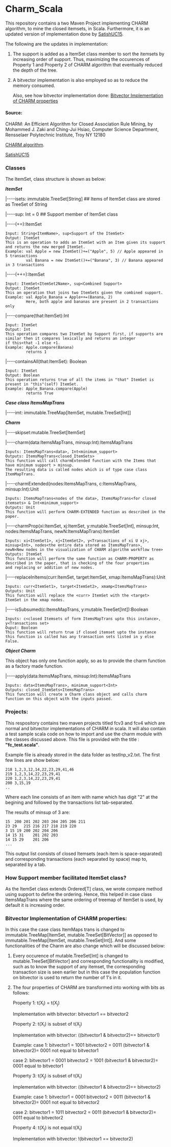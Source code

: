 # Charm_Scala

This repository contains a two Maven Project implementing CHARM algorithm, to mine the closed itemsets, in Scala. Furthermore, it is an updated version of implementation done by [SatishUC15](https://github.com/SatishUC15/CHARM-Algorithm).

The following are the updates in implementation:

1. The support is added as a ItemSet class member to sort the itemsets by increasing order of support. Thus, maximizing the occurences of Property 1 and Property 2 of CHARM algorithm that eventually reduced the depth of the tree.

2. A bitvector implementation is also employed so as to reduce the memory consumed. 
    
    Also, see how bitvector implementation done: [Bitvector Implementation of CHARM properties](#bitvector-implementation-of-charm-properties)
    
#### Source:

CHARM: An Efficient Algorithm for Closed Association Rule Mining, by Mohammed J. Zaki and Ching-Jui Hsiao, Computer Science Department, Rensselaer Polytechnic Institute, Troy NY 12180

[CHARM algorithm](https://pdfs.semanticscholar.org/9f80/dbdd6e613d98dead0cc9e6c88fe04d70f330.pdf).

[SatishUC15](https://github.com/SatishUC15/CHARM-Algorithm)

### Classes

The ItemSet,  class structure is shown as below:

**_ItemSet_**

|----isets: immutable.TreeSet[String]   ## Items of ItemSet class are stored as TreeSet of String

|----sup: Int = 0   ## Support member of ItemSet class

|----(+=):ItemSet

    Input: String<ItemName>, sup<Support of the ItemSet>
    Output: ItemSet
    This is an operation to adds an ItemSet with an Item given its support and returns the new merged ItemSet.
    Example: val Apple = new ItemSet()+=("Apple", 5) // Apple appeared in 5 transactions
             val Banana = new ItemSet()+=("Banana", 3) // Banana appeared in 3 transactions

|----(++=):ItemSet
        
    Input: ItemSet<ItemSet2Name>, sup<Combined Support>
    Output: ItemSet
    This an operation that joins two ItemSets given the combined support.
    Example: val Apple_Banana = Apple++=(Banana, 2)
             Here, both apple and bananas are present in 2 transactions only 

|----compare(that:ItemSet):Int
        
    Input: ItemSet
    Output: Int
    This operation compares two ItemSet by Support first, if supports are similar then it compares lexically and returns an integer 
    if this<that -1 else +1.
    Example: Apple.compare(Banana)
             returns 1

|----containsAll(that:ItemSet): Boolean
        
    Input: ItemSet
    Output: Boolean
    This operation returns true of all the items in "that" ItemSet is present in "this"(self) ItemSet.
    Example: Apple_Banana.compare(Apple)
             returns True                                                                                                          


**_Case class ItemsMapTrans_**

|----imt: immutable.TreeMap[ItemSet, mutable.TreeSet[Int]]


**_Charm_** 

|----skipset:mutable.TreeSet[ItemSet]

|----charm(data:ItemsMapTrans, minsup:Int):ItemsMapTrans

    Inputs: ItemsMapTrans<data>, Int<minimum_support>
    Outputs: ItemsMapTrans<closed_ItemSets>
    This function will call charmExtended function with the Items that have minimum support > minsup. 
    The resulting data is called nodes which is of type case class ItemMapTrans.
        
|----charmExtended(nodes:ItemsMapTrans, c:ItemsMapTrans, minsup:Int):Unit

    Inputs: ItemsMapTrans<nodes of the data>, ItemsMapTrans<for closed itemsets> & Int<minimum_support>
    Outputs: Unit
    This function will perform CHARM-EXTENDED function as described in the paper.
    
|----charmProp(xi:ItemSet, xj:ItemSet, y:mutable.TreeSet[Int], minsup:Int, nodes:ItemsMapTrans, newN:ItemsMapTrans):ItemSet

    Inputs: xi<ItemSet1>, xj<ItemSet2>, y<Transactions of xi U xj>, minsup<Int>, nodes<the entire data stored as ItemsMapTrans>, 
    newN<New nodes in the visualization of CHARM algorithm workflow tree>
    Outputs: ItemSet
    This function will perform the same function as CHARM-PROPERTY as described in the paper, that is checking of the four properties
    and replacing or addition of new nodes.
   
|----replaceInItems(curr:ItemSet, target:ItemSet, xmap:ItemsMapTrans):Unit 
    
    Inputs: curr<ItemSet1>, target<ItemSet2>, xmamp<ItemsMapTrans>
    Outputs: Unit
    This function will replace the <curr> ItemSet with the <target> ItemSet in the xmap nodes.
   
|----isSubsumed(c:ItemsMapTrans, y:mutable.TreeSet[Int]):Boolean

    Inputs: c<closed Itemsets of form ItemsMapTrans upto this instance>, y<Transactions set>
    Ouput: Boolean
    This function will return true if closed itemset upto the instance this function is called has any transaction sets listed in y else
    False.
    
**_Object Charm_**

This object has only one function apply, so as to provide the charm function as a factory made function.

|----apply(data:ItemsMapTrans, minsup:Int):ItemsMapTrans

    Inputs: data<ItemsMapTrans>, minimum_support<Int>
    Outputs: closed_ItemSets<ItemsMapTrans>
    This function will create a Charm class object and calls charm function on this object with the inputs passed.
    
### Projects:

This respository contains two maven projects titled fcv3 and fcv4 which are normal and bitvector implementations of CHARM in scala. It will also contain a test sample scala code on how to import and use the charm module with the classes discussed above. This file is provided with the title : **"fc_test.scala"**.

Example file is already stored in the data folder as testInp_v2.txt. The first few lines are show below:

    218	1,2,3,12,14,22,23,29,41,46
    219	1,2,3,14,22,23,29,41
    220	1,2,3,14,22,23,29,41
    200	3,15,19
    ..
   
Where each line consists of an item with name which has digit "2" at the begining and followed by the transactions list tab-separated.

The results of minsup of 3 are:
    
    15	200 201 202 203 204 205 206 211
    23 29	215 216 217 218 219 220
    3 15 19	200 202 204 206
    14 15 31	201 202 203
    14 15 29	201 206
    ...

This output list consists of closed Itemsets (each item is space-separated) and corresponding transactions (each separated by space) map to, separated by a tab.

### How Support member facilitated ItemSet class?

As the ItemSet class extends Ordered[T] class, we wrote compare method using support to define the ordering. Hence, this helped in case
class ItemsMapTrans where the same ordering of treemap of ItemSet is used, by default it is increasing order.  

### Bitvector Implementation of CHARM properties:

In this case the case class ItemMaps trans is changed to immutable.TreeMap[ItemSet, mutable.TreeSet[BitVector]] as opposed to
immutable.TreeMap[ItemSet, mutable.TreeSet[Int]]. And some functionalities of the Charm are also change which will be discussed below:

1. Every occurence of mutable.TreeSet[Int] is changed to mutable.TreeSet[BitVector] and corresponding functionality is modified, such as
to know the support of any itemset, the corresponding transaction size is seen earlier but in this case the population function on
bitvector is used to return the number of 1's in it.  

2. The four properties of CHARM are transformed into working with bits as follows:

    Property 1:
    t(X<sub>i</sub>) = t(X<sub>j</sub>)

    Implementation with bitvector:
    bitvector1 == bitvector2

    Property 2:
    t(X<sub>i</sub>) is subset of t(X<sub>j</sub>)

    Implementation with bitvector:
    ((bitvector1 & bitvector2)== bitvector1)

    Example:
    case 1:
    bitvector1 = 1001
    bitvector2 = 0011
    (bitvector1 & bitvector2)= 0001 not equal to bitvector1

    case 2:
    bitvector1 = 0001
    bitvector2 = 1001
    (bitvector1 & bitvector2)= 0001 equal to bitvector1

    Property 3:
    t(X<sub>j</sub>) is subset of t(X<sub>i</sub>)

    Implementation with bitvector:
    ((bitvector1 & bitvector2)== bitvector2)

    Example:
    case 1:
    bitvector1 = 0001
    bitvector2 = 0011
    (bitvector1 & bitvector2)= 0001 not equal to bitvector2

    case 2:
    bitvector1 = 1011
    bitvector2 = 0011
    (bitvector1 & bitvector2)= 0011 equal to bitvector2

    Property 4:
    t(X<sub>j</sub>) is not equal t(X<sub>i</sub>)

    Implementation with bitvector:
    !(bitvector1 == bitvector2)
